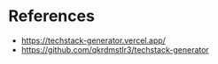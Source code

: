 References
==========

- https://techstack-generator.vercel.app/
- https://github.com/qkrdmstlr3/techstack-generator
